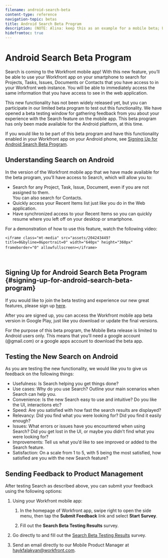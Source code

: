 ```yaml
---
filename: android-search-beta
content-type: reference
navigation-topic: betas
title: Android Search Beta Program
description: (NOTE: Alina: keep this as an example for a mobile beta; Use this page as an example for all the Mobile beta programs.This is currently in draft because the beta is closed.)
hidefromtoc: true
---
```


# Android Search Beta Program

<!--
<p data-mc-conditions="QuicksilverOrClassic.Draft mode">(NOTE: Alina: keep this as an example for a mobile beta; Use this page as an example for all the Mobile beta programs.This is currently in draft because the beta is closed.)</p>
-->

Search is coming to the Workfront mobile app! With this new feature, you’ll be able to use your Workfront app on your smartphone to search for Projects, Tasks, Issues, Documents or Contacts that you have access to in your Workfront web instance. You will be able to immediately access the same information that you have access to see in the web application.

This new functionality has not been widely released yet, but you can participate in our limited beta program to test out this functionality. We have opened a beta testing window for gathering feedback from you about your experience with the Search feature on the mobile app. This beta program has only been made available for the Android platform, at this time.

If you would like to be part of this beta program and have this functionality enabled in your Workfront app on your Android phone, see [Signing Up for Android Search Beta Program](#signing-up-for-android-search-beta-program).

## Understanding Search on Android

In the version of the Workfront mobile app that we have made available for the beta program, you’ll have access to Search, which will allow you to:

* Search for any Project, Task, Issue, Document, even if you are not assigned to them.   
  You can also search for Contacts. 
* Quickly access your Recent Items list just like you do in the Web application. 
* Have synchronized access to your Recent Items so you can quickly resume where you left off on your desktop or smartphone.

For a demonstration of how to use this feature, watch the following video:

```<iframe class="mt-media" src="assets/204243449?title=0&byline=0&portrait=0" width="640px" height="360px" frameborder="0" allowfullscreen></iframe>```&nbsp;&nbsp;

&nbsp;

## Signing Up for Android Search Beta Program {#signing-up-for-android-search-beta-program}

If you would like to join the beta testing and experience our new great features, please sign up [here](https://play.google.com/store/apps/details?id=com.workfront.android.aware.beta).

After you are&nbsp;signed up, you can access the Workfront mobile app beta version in Google Play, just like you download or update the final versions.

For the purpose of this beta program, the&nbsp;Mobile Beta release is limited to Android users only. This means that you’ll need a google account (@gmail.com) or a google apps account to download the beta app.

## Testing the New Search on Android

As you are testing the new functionality, we would like you to give us feedback on the following things:

* Usefulness: Is Search helping you get things done? 
* Use cases: Why do you use Search? Outline&nbsp;your main scenarios when Search can help you.
* Convenience: Is the new Search easy to use and intuitive? Do you like the UI, interactions etc?
* Speed: Are you satisfied with how fast the search results are displayed? 
* Relevancy: Did you find what you were looking for? Did you find it easily enough? 
* Issues: What errors or issues have you encountered when using Search? Did you get lost in the UI, or maybe you didn’t find what you were looking for?
* Improvements: Tell us what you’d like to see improved or added to the Search feature.
* Satisfaction: On a scale from 1 to 5, with 5 being the most satisfied, how satisfied are you with&nbsp;the new Search feature?

## Sending Feedback to Product&nbsp;Management

After testing Search as described above, you can submit your feedback using the following options:

1. Using your Workfront mobile app:

   1. In the homepage of Workfront app, swipe right to open the side menu, then tap the **Submit Feedback** link and select **Start Survey**. 
   
   1. Fill out the **Search Beta Testing Results** survey.

1. Go directly to and fill out&nbsp;the [Search Beta Testing Results](http://survey.qualtrics.com/jfe/form/SV_cUNPXt6pKdv0gZL) survey.&nbsp;
1. Send an email directly to our Mobile Product Manager at haykfalakyan@workfront.com.

